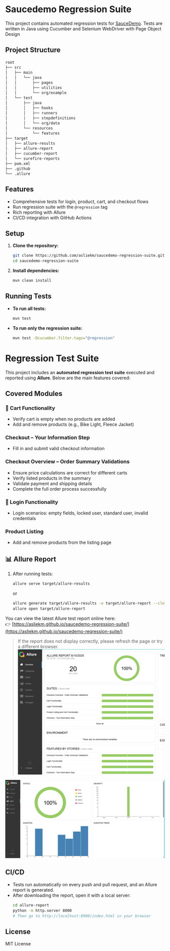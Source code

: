 # Saucedemo Regression Suite

This project contains automated regression tests for [SauceDemo](https://www.saucedemo.com/).
Tests are written in Java using Cucumber and Selenium WebDriver with Page Object Design

## Project Structure

```
root
├── src
│   ├── main
│   │   └── java
│   │       ├── pages
│   │       ├── utilities
│   │       └── org/example
│   └── test
│       ├── java
│       │   ├── hooks
│       │   ├── runners
│       │   ├── stepdefinitions
│       │   └── org/data
│       └── resources
│           └── features
├── target
│   ├── allure-results
│   ├── allure-report
│   ├── cucumber-report
│   └── surefire-reports
├── pom.xml
├── .github
└── .allure
```


## Features

- Comprehensive tests for login, product, cart, and checkout flows
- Run regression suite with the `@regression` tag
- Rich reporting with Allure
- CI/CD integration with GitHub Actions

## Setup

1. **Clone the repository:**
   ```sh
   git clone https://github.com/asliekm/saucedemo-regression-suite.git
   cd saucedemo-regression-suite
   ```

2. **Install dependencies:**
   ```sh
   mvn clean install
   ```

## Running Tests

- **To run all tests:**
  ```sh
  mvn test
  ```

- **To run only the regression suite:**
  ```sh
  mvn test -Dcucumber.filter.tags="@regression"
  ```
#  Regression Test Suite

This project includes an **automated regression test suite** executed and reported using **Allure**. Below are the main features covered:

##  Covered Modules

### 🛒 Cart Functionality
- Verify cart is empty when no products are added
- Add and remove products (e.g., Bike Light, Fleece Jacket)

###  Checkout – Your Information Step
- Fill in and submit valid checkout information

###  Checkout Overview – Order Summary Validations
- Ensure price calculations are correct for different carts
- Verify listed products in the summary
- Validate payment and shipping details
- Complete the full order process successfully

### 🔐 Login Functionality
- Login scenarios: empty fields, locked user, standard user, invalid credentials

###  Product Listing
- Add and remove products from the listing page

## 📊 Allure Report

1. After running tests:
   ```sh
   allure serve target/allure-results
   ```
   or
   ```sh
   allure generate target/allure-results -o target/allure-report --clean
   allure open target/allure-report
   ```

You can view the latest Allure test report online here:  
👉 [https://asliekm.github.io/saucedemo-regression-suite/](https://asliekm.github.io/saucedemo-regression-suite/)


> If the report does not display correctly, please refresh the page or try a different browser.
![Test Result 1](https://github.com/asliekm/saucedemo-regression-suite/blob/dev/images/%7B41E93C20-909A-4D0D-847A-EB61AECEE64C%7D.png?raw=true)


![Test Result 2](https://github.com/asliekm/saucedemo-regression-suite/blob/dev/images/%7B214C1CFB-E233-4A23-B23E-2727BBEE7A51%7D.png?raw=true)
## CI/CD

- Tests run automatically on every push and pull request, and an Allure report is generated.
- After downloading the report, open it with a local server:
  ```sh
  cd allure-report
  python -m http.server 8000
  # Then go to http://localhost:8000/index.html in your browser
  ```

## License

MIT License
